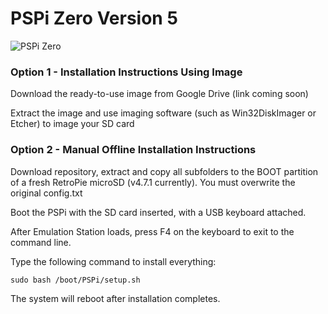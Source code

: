 # PSPi Zero Version 5
![PSPi Zero](https://othermod.com/wp-content/uploads/IMG_8727.jpg)
 
### Option 1 - Installation Instructions Using Image

Download the ready-to-use image from Google Drive (link coming soon)

Extract the image and use imaging software (such as Win32DiskImager or Etcher) to image your SD card

### Option 2 - Manual Offline Installation Instructions

Download repository, extract and copy all subfolders to the BOOT partition of a fresh RetroPie microSD (v4.7.1 currently). You must overwrite the original config.txt

Boot the PSPi with the SD card inserted, with a USB keyboard attached.

After Emulation Station loads, press F4 on the keyboard to exit to the command line.

Type the following command to install everything:
```
sudo bash /boot/PSPi/setup.sh
```
The system will reboot after installation completes.
